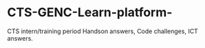 # CTS-GENC-Learn-platform-
CTS intern/training period 
Handson answers,
Code challenges,
ICT answers.

